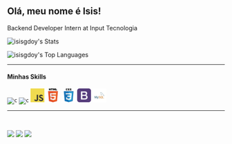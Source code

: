 ## Olá, meu nome é Isis!

<p>Backend Developer Intern at Input Tecnologia</p>



![isisgdoy's Stats](https://github-readme-stats.vercel.app/api?username=isisgdoy&theme=tokyonight&show_icons=true&hide_border=false&count_private=true) 

![isisgdoy's Top Languages](https://github-readme-stats.vercel.app/api/top-langs/?username=isisgdoy&theme=tokyonight&show_icons=true&hide_border=false&layout=compact)

---

#### Minhas Skills

<code><img height="32" src="https://cdn.jsdelivr.net/gh/devicons/devicon@latest/icons/csharp/csharp-original.svg" alt="c"/></code>
<code><img height="32" src="https://cdn.iconscout.com/icon/free/png-512/c-programming-569564.png" alt="c"/></code>
<code><img height="32" src="https://raw.githubusercontent.com/github/explore/80688e429a7d4ef2fca1e82350fe8e3517d3494d/topics/javascript/javascript.png" alt="Javascript"/></code>
<code><img height="32" src="https://raw.githubusercontent.com/github/explore/80688e429a7d4ef2fca1e82350fe8e3517d3494d/topics/html/html.png" alt="HTML5"/></code>
<code><img height="32" src="https://raw.githubusercontent.com/github/explore/80688e429a7d4ef2fca1e82350fe8e3517d3494d/topics/css/css.png" alt="CSS"/></code>
<code><img height="32" src="https://raw.githubusercontent.com/github/explore/80688e429a7d4ef2fca1e82350fe8e3517d3494d/topics/bootstrap/bootstrap.png" alt="Bootstrap"/></code>
<code><img height="32" src="https://raw.githubusercontent.com/github/explore/80688e429a7d4ef2fca1e82350fe8e3517d3494d/topics/mysql/mysql.png" alt="MySQL"/></code>


---
</br>

<div> 
  
  <a href="https://www.instagram.com/isis_godoy/" target="_blank"><img src="https://img.shields.io/badge/-Instagram-%23E4405F?style=for-the-badge&logo=instagram&logoColor=white" target="_blank"></a>
  <a href = "mailto:isisgodoi2@gmail.com"><img src="https://img.shields.io/badge/-Gmail-%23333?style=for-the-badge&logo=gmail&logoColor=white" target="_blank"></a>
  <a href="https://www.linkedin.com/in/isis-valeria-godoy-bueno-33b979230/" target="_blank"><img src="https://img.shields.io/badge/-LinkedIn-%230077B5?style=for-the-badge&logo=linkedin&logoColor=white" target="_blank"></a> 
   
</div>

<!---
isisgdoy/isisgdoy is a ✨ special ✨ repository because its `README.md` (this file) appears on your GitHub profile.
You can click the Preview link to take fha look at your changes.

CALCULADORA

using System.ComponentModel.Design;
using System.Security.Cryptography.X509Certificates;


// minhas classe é Program
// Metodo é o Menu
namespace Calculadora
{
    internal class Program
    {
        static void Main(string[] args)
        {
            Menu();
        }

        public static void Menu() 
        {
            Console.Clear();
            Console.WriteLine("Menu:");
            Console.WriteLine("1 - Somar");
            Console.WriteLine("2 - Subtrair");
            Console.WriteLine("3 - Dividir");
            Console.WriteLine("4 - Multiplicação"); 
            Console.WriteLine("5 - Resto da divisão");
            Console.WriteLine("6 - Potenciação");
            Console.WriteLine("0 - Sair"); 

            string opcao = Console.ReadLine();

            switch (opcao)
            {
                case "1":
                    Somar();
                    break;

                case "2":
                    Subtrair();
                    break;

                case "3":
                    Dividir();
                    break;

                case "4":
                    Multiplicacao();    
                    break;

                case "5":   
                    RestoDaDivisao();
                    break;

                case "6":   
                    CalcularPotenciacao();  
                    break;

                case "0":
                    break;

                default:
                    Menu();
                    break;

            }
                
        }

        
        public static void Somar()
        {
            double valor1, valor2;
            Console.WriteLine("Digite o primeiro valor:");
            valor1 = double.Parse(Console.ReadLine());
            Console.WriteLine("Digite o segundo valor:");
            valor2  = double.Parse(Console.ReadLine());

            Console.WriteLine($"{valor1} + {valor2} = {valor1 + valor2}");
            Console.ReadLine();

            Menu();
            
        }


        public static void Subtrair() 
        {
            double valor1, valor2;
            Console.WriteLine("Digite o primeiro valor:");
            valor1 = double.Parse(Console.ReadLine());
            Console.WriteLine("Digite o segundo valor:");
            valor2 = double.Parse(Console.ReadLine());

            Console.WriteLine($"{valor1} - {valor2} = {valor1 - valor2}");

            Console.ReadLine(); 
            Menu();
            
        }


        public static void Dividir()
        {
            double dividendo, divisor;

            Console.WriteLine("Informe o dividendo:");
            dividendo = double.Parse(Console.ReadLine());
            Console.WriteLine("Informe o divisor:");
            divisor = double.Parse(Console.ReadLine());

            if (divisor != 0)
                Console.WriteLine($"{dividendo} / {divisor} = {dividendo / divisor}");
            else
                Console.WriteLine("Não é possível dividir por zero.");

            Console.ReadLine();
            Menu();

        }

        public static void Multiplicacao()
        {
            double valor1, valor2;
            Console.WriteLine("Digite o primeiro valor:");
            valor1 = double.Parse(Console.ReadLine());
            Console.WriteLine("Digite o segundo valor:");
            valor2 = double.Parse(Console.ReadLine());

            Console.WriteLine($"{valor1} * {valor2} = {valor1 * valor2}");

            Console.ReadLine();
            Menu();

        }

        public static void RestoDaDivisao()
        {
            double dividendo, divisor;

            Console.WriteLine("Informe o dividendo:");
            dividendo = double.Parse(Console.ReadLine());
            Console.WriteLine("Informe o divisor:");
            divisor = double.Parse(Console.ReadLine());

            if (divisor != 0)
                Console.WriteLine($"Resto entre {dividendo} e {divisor} = {dividendo % divisor}");
            else
                Console.WriteLine("Não é possível dividir por zero.");

            Console.ReadLine();
            Menu();
        }

        public static void CalcularPotenciacao()
        {
            double basePotenciacao, expoente;

            Console.WriteLine("Informe a base:");
            basePotenciacao = double.Parse(Console.ReadLine());
            Console.WriteLine("Informe o expoente:");
            expoente = double.Parse(Console.ReadLine());

            Console.WriteLine($"{basePotenciacao} elevado a {expoente} = {Math.Pow(basePotenciacao, expoente)}");

            Console.ReadLine();
            Menu();

        }

    }
}



JOGAR DADOS

>> program.cs



using JogoDeDados;
using System;
using System.Diagnostics.Metrics;

namespace JogarDados // modulo
{
    class Program //classe
    {
        static void Main(string[] args) // metodos (funções) esse método deve receber como parâmetro um array de String (nomeado args)
        {
            MetodosJogo metodosJogo = new(); // chamando a classe para instancias os metodos 

            Console.Clear();

            metodosJogo.ConfigurarJogos(); // instanciando os metodos da classe metodoJogo
            metodosJogo.IniciarRodadas();

        }
    }
}


>>> MetodosJogo.cs



using System;
using System.Collections.Generic;
using System.Linq;
using System.Text;
using System.Threading.Tasks;

namespace JogoDeDados
{
    public class MetodosJogo
    {
        // criação das variaveis para acessar os jogadores de qqlr metodo

        public static string Jogador1;
        public static string Jogador2;

        // variavel para armazenar a pontuação dos jogos 

        public static byte PontosJogador1;
        public static byte PontosJogador2;

        // variavel para armazenar a rodada atual

        public static byte RodadaAtual;


        public void ConfigurarJogos()
        {
            RodadaAtual = 0; // campo/fields (variavel criada pra ser acessado em qqlr metodo)

            CriarJogadores(); //  metodos
            AtualizarPlacar();//  metodos

            Console.WriteLine($"\n Jogadores {Jogador1} e {Jogador2} criados. Pressione qulaquer tecla pra continuar.");
            Console.ReadKey(); // Obtém o próximo caractere ou tecla de função pressionada pelo usuário. // Console é a classe e ReadKey é o metodo

        }


        public static void CriarJogadores()
        {
            Console.WriteLine("Informe o nome do primeiro jogador:");
            Jogador1 = Console.ReadLine()!;
            PontosJogador1 = 0;

            Console.WriteLine("Informe o nome do segundo jogador:");
            Jogador2 = Console.ReadLine()!;
            PontosJogador2 = 0;

        }

        public static void AtualizarPlacar()
        {
            Console.Clear(); //é usado para limpar as mensagens do console
            Console.WriteLine($"Pontos do jogador {Jogador1}: {PontosJogador1}");
            Console.WriteLine($"Ponstos do jogador {Jogador2}: {PontosJogador2}");
            Console.WriteLine();

            if (RodadaAtual == 0)
            {

                Console.WriteLine("Jogo nao iniciado...");
            }

        }


        public void IniciarRodadas()
        {
            AtualizarPlacar();
            if (RodadaAtual == 3)
            {
                FinalizarJogo();
                return;
            }

            RodadaAtual++; // incrementando no metodo RodadaAtual

            Console.WriteLine($"Rodada {RodadaAtual} iniciada!\n");
            Console.WriteLine($"Jogador {Jogador1} precisone enter para fazer sua jogada...");
            Console.ReadLine();
            byte ValorTiradoJogador1 = JogarDado();
            Console.WriteLine($"Valor do dado jogado pelo {Jogador1}: {ValorTiradoJogador1}");

            Console.WriteLine($"Rodada {RodadaAtual} iniciada!\n");
            Console.WriteLine($"Jogador {Jogador2} precisone enter para fazer sua jogada...");
            Console.ReadLine();
            byte ValorTiradoJogador2 = JogarDado();
            Console.WriteLine($"Valor do dado jogado pelo {Jogador2}: {ValorTiradoJogador2}");

            if (ValorTiradoJogador1 == ValorTiradoJogador2)
            {
                Console.WriteLine($"O jogador {Jogador1} tirou: {ValorTiradoJogador1} e o {Jogador2} tirou: {ValorTiradoJogador2}. Empate!");
                Console.WriteLine("Pressione ENTER para continuar com o jogo...");
                Console.ReadLine();
            }
            else
            {
                string Vencedor;

                if (ValorTiradoJogador1 > ValorTiradoJogador2)
                {
                    Vencedor = Jogador1;
                    PontosJogador1++;

                }
                else
                {
                    Vencedor = Jogador2;
                    PontosJogador2++;

                }

                Console.WriteLine($"{Jogador1} tirou o numero {ValorTiradoJogador1} e {Jogador2} tirou o numero {ValorTiradoJogador2}. O vencedor foi: {Vencedor}, da rodada {RodadaAtual}");
                Console.WriteLine("Pressione ENTER para continuar o jogo...");
                Console.ReadLine();

            }

            IniciarRodadas();

        }
        public static byte JogarDado()
        {
            Random gerador = new Random(); // gera numeros aleatórios 
            return Convert.ToByte(gerador.Next(1, 6)); //Converte um valor especificado em um inteiro sem sinal de 8 bits.

        }
        public static void FinalizarJogo()
        {

            AtualizarPlacar();
            Console.WriteLine("Jogo finalizado!!!");

            if (PontosJogador1 == PontosJogador2)
            {
                Console.WriteLine("Empate!");
            }
            else if (PontosJogador1 > PontosJogador2)
            {
                Console.WriteLine($"O jogador {Jogador1} venceu com {PontosJogador1} pontos!");
            }
            else
            {
                Console.WriteLine($"O jogador {Jogador2} venceu com {PontosJogador2} pontos!");
            }
        }

    }
}




HORA E DATA


using System;
using System.Threading;

namespace HoraeData 
{

    public class Program 
    {
        public static string diaDaSemana;
        public static string mes;

        public static void Main(string[] args)
        {
            

            Console.WriteLine("========================");
            Console.WriteLine($"Hora & data");
            Console.WriteLine("========================");
            

            while (true)  // Contador do Programa, atualiza a data e hora a cada 1 segundo 
            {       
                    switch ((int)DateTime.Now.DayOfWeek) // para determinar o dia da semana
                {
                    case 0:
                        diaDaSemana = "Domingo";
                        break;
                    case 1:
                        diaDaSemana = "Segunda-Feira";
                        break;
                    case 2:
                        diaDaSemana = "Terça-Feira";
                        break;
                    case 3:
                        diaDaSemana = "Quarta-Feira";
                        break;
                    case 4:
                        diaDaSemana = "Quinta-Feira";
                        break;
                    case 5:
                        diaDaSemana = "Sexta-Feira";
                        break;
                    case 6:
                        diaDaSemana = "Sábado";
                        break;
                    default:
                        diaDaSemana = "N/D";
                        break;
                }

                
                switch ((int)DateTime.Now.Month) // Switch para determinar o nome do mês
                {
                    case 1:
                        mes = "Janeiro";
                        break;
                    case 2:
                        mes = "Fevereiro";
                        break;
                    case 3:
                        mes = "Março";
                        break;
                    case 4:
                        mes = "Abril";
                        break;
                    case 5:
                        mes = "Maio";
                        break;
                    case 6:
                        mes = "Junho";
                        break;
                    case 7:
                        mes = "Julho";
                        break;
                    case 8:
                        mes = "Agosto";
                        break;
                    case 9:
                        mes = "Setembro";
                        break;
                    case 10:
                        mes = "Outubro";
                        break;
                    case 11:
                        mes = "Novembro";
                        break;
                    case 12:
                        mes = "Dezembro";
                        break;
                    default:
                        mes = "N/D";
                        break;
                }

                // Data e Hora são atualizados usando a mesma linha no console
                //{0} = diaDaSemana
                //{ 1} = mes
                //{ 2} =

                Console.Write("\r{0} - {1} de {2} de {3} - {4}", diaDaSemana, DateTime.Now.ToString("dd"), mes, DateTime.Now.ToString("yyyy"), DateTime.Now.ToString("HH:mm:ss"));

                Thread.Sleep(1000); // Thread Principal espera 1 segundo antes de continuar o loop


            }



        }

    }

}

}





--->
